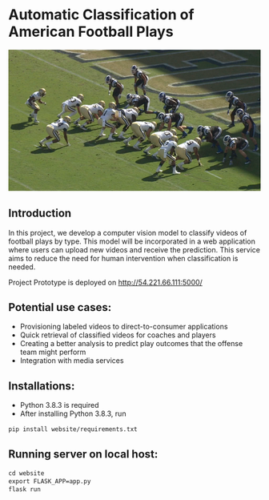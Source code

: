 # Automatic Classification of American Football Plays

![alt text](./website/static/photo/Team.png)


## Introduction
In this project, we develop a computer vision model to classify videos of 
football plays by type. This model will be incorporated in a web application 
where users can upload new videos and receive the prediction. 
This service aims to reduce the need for human intervention when classification 
is needed.

Project Prototype is deployed on http://54.221.66.111:5000/

## Potential use cases:
* Provisioning labeled videos to direct-to-consumer applications
* Quick retrieval of classified videos for coaches and players
* Creating a better analysis to predict play outcomes that the offense team might perform
* Integration with media services

## Installations:
* Python 3.8.3 is required
* After installing Python 3.8.3, run
```console
pip install website/requirements.txt
```
## Running server on local host:
```console
cd website
export FLASK_APP=app.py
flask run
```

